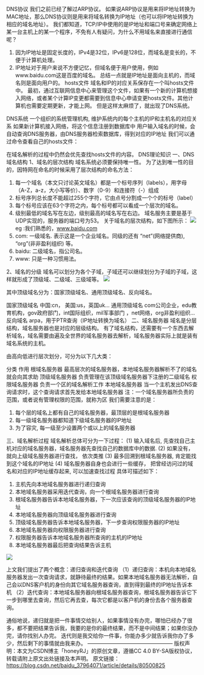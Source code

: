 DNS协议
我们之前已经了解过ARP协议。
如果说ARP协议是用来将IP地址转换为MAC地址，那么DNS协议则是用来将域名转换为IP地址（也可以将IP地址转换为相应的域名地址）。
我们都知道，TCP/IP中使用的是IP地址和端口号来确定网络上某一台主机上的某一个程序，不免有人有疑问，为什么不用域名来直接进行通信呢？
1. 因为IP地址是固定长度的，IPv4是32位，IPv6是128位，而域名是变长的，不便于计算机处理。
2. IP地址对于用户来说不方便记忆，但域名便于用户使用，例如www.baidu.com这是百度的域名。
   总结一点就是IP地址是面向主机的，而域名则是面向用户的。
   hosts文件
   域名和IP的对应关系保存在一个叫hosts文件中。
   最初，通过互联网信息中心来管理这个文件，如果有一个新的计算机想接入网络，或者某个计算IP变更都需要到信息中心申请变更hosts文件。其他计算机也需要定期更新，才能上网。
   但是这样太麻烦了，就出现了DNS系统。

DNS系统
一个组织的系统管理机构, 维护系统内的每个主机的IP和主机名的对应关系
如果新计算机接入网络，将这个信息注册到数据库中
用户输入域名的时候，会自动查询DNS服务器，由DNS服务器检索数据库，得到对应的IP地址
我们可以通过命令查看自己的hosts文件：

在域名解析的过程中仍然会优先查找hosts文件的内容。
DNS理论知识
一、DNS域名结构
1、域名的层次结构
域名系统必须要保持唯一性。
为了达到唯一性的目的，因特网在命名的时候采用了层次结构的命名方法：
1. 每一个域名（本文只讨论英文域名）都是一个标号序列（labels），用字母（A-Z，a-z，大小写等价）、数字（0-9）和连接符（-）组成
2. 标号序列总长度不能超过255个字符，它由点号分割成一个个的标号（label）
3. 每个标号应该在63个字符之内，每个标号都可以看成一个层次的域名。
4. 级别最低的域名写在左边，级别最高的域名写在右边。
   域名服务主要是基于UDP实现的，服务器的端口号为53。
   关于域名的层次结构，如下图所示：
![](https://img-blog.csdn.net/20180529182740527?watermark/2/text/aHR0cHM6Ly9ibG9nLmNzZG4ubmV0L2JhaWR1XzM3OTY0MDcx/font/5a6L5L2T/fontsize/400/fill/I0JBQkFCMA==/dissolve/70)
eg :我们熟悉的，www.baidu.com
1. com: 一级域名. 表示这是一个企业域名。同级的还有 “net”(网络提供商), “org”(⾮非盈利组织) 等。
2. baidu: 二级域名，指公司名。
3. www: 只是一种习惯用法。

2、域名的分级
域名可以划分为各个子域，子域还可以继续划分为子域的子域，这样就形成了顶级域、二级域、三级域等。
![](https://img-blog.csdn.net/20180529183822818?watermark/2/text/aHR0cHM6Ly9ibG9nLmNzZG4ubmV0L2JhaWR1XzM3OTY0MDcx/font/5a6L5L2T/fontsize/400/fill/I0JBQkFCMA==/dissolve/70)

其中顶级域名分为：国家顶级域名、通用顶级域名、反向域名。

国家顶级域名	中国:cn， 美国:us，英国uk…
通用顶级域名	com公司企业，edu教育机构，gov政府部门，int国际组织，mil军事部门 ，net网络，org非盈利组织…
反向域名	arpa，用于PTR查询（IP地址转换为域名）
二、域名服务器
域名是分层结构，域名服务器也是对应的层级结构。
有了域名结构，还需要有一个东西去解析域名，域名需要由遍及全世界的域名服务器去解析，域名服务器实际上就是装有域名系统的主机。

由高向低进行层次划分，可分为以下几大类：

分类	作用
根域名服务器	最高层次的域名服务器，本地域名服务器解析不了的域名就会向其求助
顶级域名服务器	负责管理在该顶级域名服务器下注册的二级域名
权限域名服务器	负责一个区的域名解析工作
本地域名服务器	当一个主机发出DNS查询请求时，这个查询请求首先发给本地域名服务器
注：一个域名服务器所负责的范围，或者说有管理权限的范围，就称为区
我们需要注意的是：
1. 每个层的域名上都有自己的域名服务器，最顶层的是根域名服务器
2. 每一级域名服务器都知道下级域名服务器的IP地址
3. 为了容灾, 每一级至少设置两个或以上的域名服务器

三、域名解析过程
域名解析总体可分为一下过程：
(1) 输入域名后, 先查找自己主机对应的域名服务器，域名服务器先查找自己的数据库中的数据.
(2) 如果没有， 就向上级域名服务器进行查找， 依次类推
(3) 最多回溯到根域名服务器, 肯定能找到这个域名的IP地址
(4) 域名服务器自身也会进行一些缓存， 把曾经访问过的域名和对应的IP地址缓存起来, 可以加速查找过程
具体可描述如下：
1. 主机先向本地域名服务器进行递归查询
2. 本地域名服务器采用迭代查询，向一个根域名服务器进行查询
3. 根域名服务器告诉本地域名服务器，下一次应该查询的顶级域名服务器的IP地址
4. 本地域名服务器向顶级域名服务器进行查询
5. 顶级域名服务器告诉本地域名服务器，下一步查询权限服务器的IP地址
6. 本地域名服务器向权限服务器进行查询
7. 权限服务器告诉本地域名服务器所查询的主机的IP地址
8. 本地域名服务器最后把查询结果告诉主机
   
![](https://img-blog.csdn.net/20180529191603529?watermark/2/text/aHR0cHM6Ly9ibG9nLmNzZG4ubmV0L2JhaWR1XzM3OTY0MDcx/font/5a6L5L2T/fontsize/400/fill/I0JBQkFCMA==/dissolve/70)

上文我们提出了两个概念：递归查询和迭代查询
（1）递归查询：本机向本地域名服务器发出一次查询请求，就静待最终的结果。如果本地域名服务器无法解析，自己会以DNS客户机的身份向其它域名服务器查询，直到得到最终的IP地址告诉本机
（2）迭代查询：本地域名服务器向根域名服务器查询，根域名服务器告诉它下一步到哪里去查询，然后它再去查，每次它都是以客户机的身份去各个服务器查询。

通俗地说，递归就是把一件事情交给别人，如果事情没有办完，哪怕已经办了很多，都不要把结果告诉我，我要的是你的最终结果，而不是中间结果；如果你没办完，请你找别人办完。
迭代则是我交给你一件事，你能办多少就告诉我你办了多少，然后剩下的事情就由我来办。
————————————————
版权声明：本文为CSDN博主「honeyRJ」的原创文章，遵循CC 4.0 BY-SA版权协议，转载请附上原文出处链接及本声明。
原文链接：https://blog.csdn.net/baidu_37964071/article/details/80500825